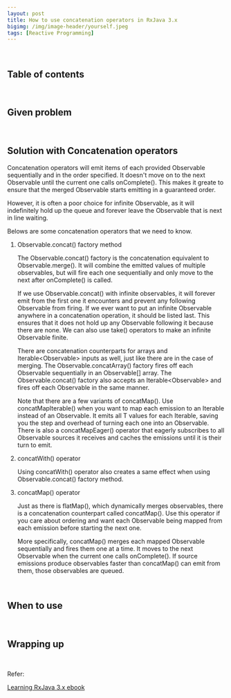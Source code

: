 ```yaml
---
layout: post
title: How to use concatenation operators in RxJava 3.x
bigimg: /img/image-header/yourself.jpeg
tags: [Reactive Programming]
---
```





<br>

## Table of contents





<br>

## Given problem






<br>

## Solution with Concatenation operators

Concatenation operators will emit items of each provided Observable sequentially and in the order specified. It doesn't move on to the next Observable until the current one calls onComplete(). This makes it greate to ensure that the merged Observable starts emitting in a guaranteed order.

However, it is often a poor choice for infinite Observable, as it will indefinitely hold up the queue and forever leave the Observable that is next in line waiting.

Belows are some concatenation operators that we need to know.
1. Observable.concat() factory method

    The Observable.concat() factory is the concatenation equivalent to Observable.merge(). It will combine the emitted values of multiple observables, but will fire each one sequentially and only move to the next after onComplete() is called.

    If we use Observable.concat() with infinite observables, it will forever emit from the first one it encounters and prevent any following Observable from firing. If we ever want to put an infinite Observable anywhere in a concatenation operation, it should be listed last. This ensures that it does not hold up any Observable following it because there are none. We can also use take() operators to make an infinite Observable finite.

    There are concatenation counterparts for arrays and Iterable<Observable<T>> inputs as well, just like there are in the case of merging. The Observable.concatArray() factory fires off each Observable sequentially in an Observable[] array. The Observable.concat() factory also accepts an Iterable<Observable<T>> and fires off each Observable<T> in the same manner.

    Note that there are a few variants of concatMap(). Use concatMapIterable() when you want to map each emission to an Iterable<T> instead of an Observable<T>. It emits all T values for each Iterable<T>, saving you the step and overhead of turning each one into an Observable<T>. There is also a concatMapEager() operator that eagerly subscribes to all Observable sources it receives and caches the emissions until it is their turn to emit.

2. concatWith() operator

    Using concatWith() operator also creates a same effect when using Observable.concat() factory method.

3. concatMap() operator

    Just as there is flatMap(), which dynamically merges observables, there is a concatenation counterpart called concatMap(). Use this operator if you care about ordering and want each Observable being mapped from each emission before starting the next one.

    More specifically, concatMap() merges each mapped Observable sequentially and fires them one at a time. It moves to the next Observable when the current one calls onComplete(). If source emissions produce observables faster than concatMap() can emit from them, those observables are queued.

<br>

## When to use





<br>

## Wrapping up




<br>

Refer:

[Learning RxJava 3.x ebook]()

[]()

[]()

[]()

[]()